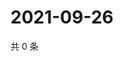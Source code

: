 # 2021-09-26

共 0 条

<!-- BEGIN WEIBO -->
<!-- 最后更新时间 Sun Sep 26 2021 10:21:25 GMT+0800 (China Standard Time) -->

<!-- END WEIBO -->
